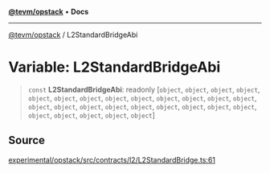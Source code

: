 [**@tevm/opstack**](../README.md) • **Docs**

***

[@tevm/opstack](../globals.md) / L2StandardBridgeAbi

# Variable: L2StandardBridgeAbi

> `const` **L2StandardBridgeAbi**: readonly [`object`, `object`, `object`, `object`, `object`, `object`, `object`, `object`, `object`, `object`, `object`, `object`, `object`, `object`, `object`, `object`, `object`, `object`, `object`, `object`, `object`, `object`, `object`, `object`, `object`, `object`, `object`]

## Source

[experimental/opstack/src/contracts/l2/L2StandardBridge.ts:61](https://github.com/evmts/tevm-monorepo/blob/main/experimental/opstack/src/contracts/l2/L2StandardBridge.ts#L61)
